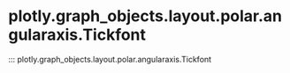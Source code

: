 # plotly.graph_objects.layout.polar.angularaxis.Tickfont

::: plotly.graph_objects.layout.polar.angularaxis.Tickfont
